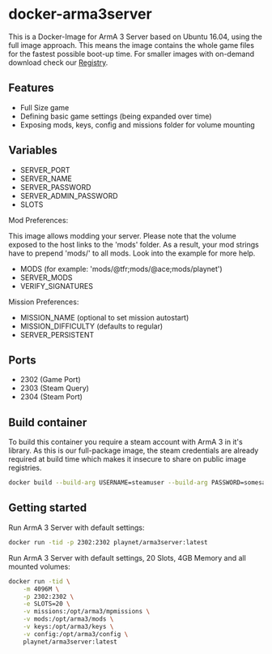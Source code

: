 # docker-arma3server

This is a Docker-Image for ArmA 3 Server based on Ubuntu 16.04, using the full image approach.
This means the image contains the whole game files for the fastest possible boot-up time.
For smaller images with on-demand download check our [Registry](https://docker.play-net.org).

## Features

* Full Size game
* Defining basic game settings (being expanded over time)
* Exposing mods, keys, config and missions folder for volume mounting

## Variables

* SERVER_PORT
* SERVER_NAME
* SERVER_PASSWORD
* SERVER_ADMIN_PASSWORD
* SLOTS

Mod Preferences:

This image allows modding your server. Please note that the volume exposed to the host links to the 'mods' folder.
As a result, your mod strings have to prepend 'mods/' to all mods.
Look into the example for more help.

* MODS (for example: 'mods/@tfr;mods/@ace;mods/playnet')
* SERVER_MODS
* VERIFY_SIGNATURES

Mission Preferences:

* MISSION_NAME (optional to set mission autostart)
* MISSION_DIFFICULTY (defaults to regular)
* SERVER_PERSISTENT

## Ports
* 2302 (Game Port)
* 2303 (Steam Query)
* 2304 (Steam Port)

## Build container
To build this container you require a steam account with ArmA 3 in it's library.
As this is our full-package image, the steam credentials are already required at build time which makes it 
insecure to share on public image registries.

```bash
docker build --build-arg USERNAME=steamuser --build-arg PASSWORD=somesafepassword .                                                        
```

## Getting started

Run ArmA 3 Server with default settings:

```bash
docker run -tid -p 2302:2302 playnet/arma3server:latest
```

Run ArmA 3 Server with default settings, 20 Slots, 4GB Memory and all mounted volumes:

```bash
docker run -tid \
    -m 4096M \
    -p 2302:2302 \
    -e SLOTS=20 \
    -v missions:/opt/arma3/mpmissions \
    -v mods:/opt/arma3/mods \
    -v keys:/opt/arma3/keys \
    -v config:/opt/arma3/config \
    playnet/arma3server:latest
```
